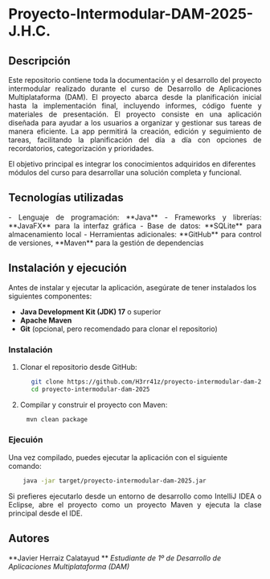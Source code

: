 # Proyecto-Intermodular-DAM-2025-J.H.C.

## Descripción
<p align="justify">
Este repositorio contiene toda la documentación y el desarrollo del proyecto intermodular realizado durante el curso de Desarrollo de Aplicaciones Multiplataforma (DAM). 
El proyecto abarca desde la planificación inicial hasta la implementación final, incluyendo informes, código fuente y materiales de presentación.
El proyecto consiste en una aplicación diseñada para ayudar a los usuarios a organizar y gestionar sus tareas de manera eficiente. La app permitirá la creación, edición y seguimiento de tareas, facilitando la planificación del día a día con opciones de recordatorios, categorización y prioridades.

El objetivo principal es integrar los conocimientos adquiridos en diferentes módulos del curso para desarrollar una solución completa y funcional.
</p>

## Tecnologías utilizadas
<p align="justify">
- Lenguaje de programación: **Java**
- Frameworks y librerías: **JavaFX** para la interfaz gráfica
- Base de datos: **SQLite** para almacenamiento local
- Herramientas adicionales: **GitHub** para control de versiones, **Maven** para la gestión de dependencias
</p>

## Instalación y ejecución
Antes de instalar y ejecutar la aplicación, asegúrate de tener instalados los siguientes componentes:
- **Java Development Kit (JDK) 17** o superior
- **Apache Maven**
- **Git** (opcional, pero recomendado para clonar el repositorio)

### Instalación
1. Clonar el repositorio desde GitHub:
   ```bash
      git clone https://github.com/H3rr41z/proyecto-intermodular-dam-2025.git
      cd proyecto-intermodular-dam-2025
   ```
2. Compilar y construir el proyecto con Maven:
 ```bash
      mvn clean package
   ```
### Ejecuión
Una vez compilado, puedes ejecutar la aplicación con el siguiente comando:
```bash
    java -jar target/proyecto-intermodular-dam-2025.jar
```
<p align="justify">
Si prefieres ejecutarlo desde un entorno de desarrollo como IntelliJ IDEA o Eclipse, abre el proyecto como un proyecto Maven y ejecuta la clase principal desde el IDE.
</p>

## Autores
**Javier Herraiz Calatayud **
_Estudiante de 1º de Desarrollo de Aplicaciones Multiplataforma (DAM)_


   
